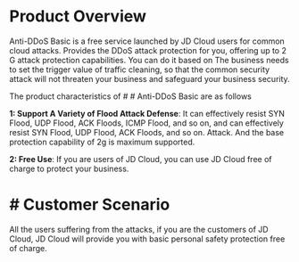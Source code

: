 # Product Overview

Anti-DDoS Basic is a free service launched by JD Cloud users for common cloud attacks. Provides the DDoS attack protection for you, offering up to 2 G attack protection capabilities. You can do it based on
The business needs to set the trigger value of traffic cleaning, so that the common security attack will not threaten your business and safeguard your business security.

The product characteristics of # # Anti-DDoS Basic are as follows

**1: Support A Variety of Flood Attack Defense**: It can effectively resist SYN Flood, UDP Flood, ACK Floods, ICMP Flood, and so on, and can effectively resist SYN Flood, UDP Flood, ACK Floods, and so on.
Attack. And the base protection capability of 2g is maximum supported.

**2: Free Use**: If you are users of JD Cloud, you can use JD Cloud free of charge to protect your business.

# # Customer Scenario

All the users suffering from the attacks, if you are the customers of JD Cloud, JD Cloud will provide you with basic personal safety protection free of charge.
